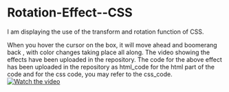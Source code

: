 # Rotation-Effect--CSS
[](video/css.mp4)
I am displaying the use of the transform and rotation function of CSS.

When you hover the cursor on the box, it will move ahead and boomerang back , with color changes taking place all along. 
The video showing the effects have been uploaded in the repository. 
The code for the above effect has been uploaded in the repository as html_code for the html part of the code and for the css code, you may refer to the css_code.
[![Watch the video]()](https://youtu.be/loc18G8LXoQ)
